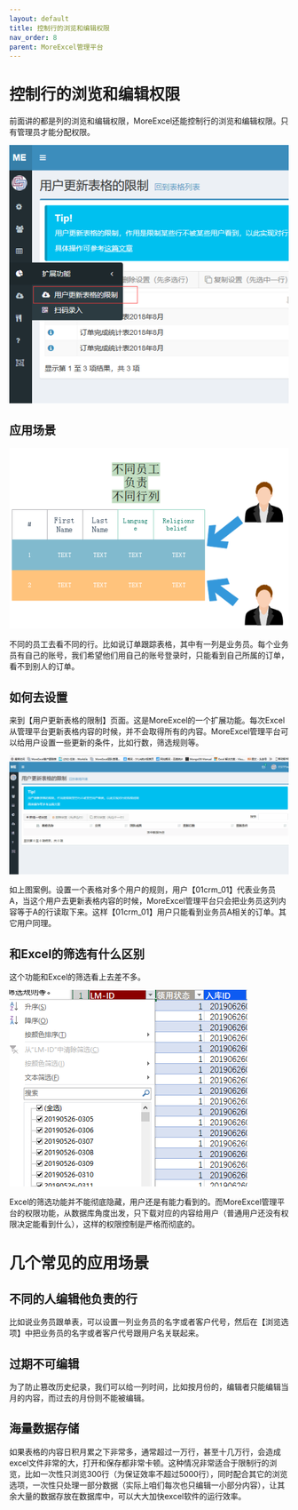 ```yaml
---
layout: default
title: 控制行的浏览和编辑权限
nav_order: 8
parent: MoreExcel管理平台
---
```



# 控制行的浏览和编辑权限

前面讲的都是列的浏览和编辑权限，MoreExcel还能控制行的浏览和编辑权限。只有管理员才能分配权限。

![image](images/20190808221955.png)

## 应用场景

![image](images/20190802102426.png)

不同的员工去看不同的行。比如说订单跟踪表格，其中有一列是业务员。每个业务员有自己的账号，我们希望他们用自己的账号登录时，只能看到自己所属的订单，看不到别人的订单。

## 如何去设置
 
来到【用户更新表格的限制】页面。这是MoreExcel的一个扩展功能。每次Excel从管理平台更新表格内容的时候，并不会取得所有的内容。MoreExcel管理平台可以给用户设置一些更新的条件，比如行数，筛选规则等。

![image](images/img2019080803u.gif)

如上图案例。设置一个表格对多个用户的规则，用户【01crm_01】代表业务员A，当这个用户去更新表格内容的时候，MoreExcel管理平台只会把业务员这列内容等于A的行读取下来。这样【01crm_01】用户只能看到业务员A相关的订单。其它用户同理。

## 和Excel的筛选有什么区别

这个功能和Excel的筛选看上去差不多。

![image](images/20190808223255.png)

Excel的筛选功能并不能彻底隐藏，用户还是有能力看到的。而MoreExcel管理平台的权限功能，从数据库角度出发，只下载对应的内容给用户（普通用户还没有权限决定能看到什么），这样的权限控制是严格而彻底的。


# 几个常见的应用场景

## 不同的人编辑他负责的行

比如说业务员跟单表，可以设置一列业务员的名字或者客户代号，然后在【浏览选项】中把业务员的名字或者客户代号跟用户名关联起来。

## 过期不可编辑

为了防止篡改历史纪录，我们可以给一列时间，比如按月份的，编辑者只能编辑当月的内容，而过去的月份则不能被编辑。

## 海量数据存储

如果表格的内容日积月累之下非常多，通常超过一万行，甚至十几万行，会造成excel文件非常的大，打开和保存都非常卡顿。这种情况非常适合于限制行的浏览，比如一次性只浏览300行（为保证效率不超过5000行），同时配合其它的浏览选项，一次性只处理一部分数据（实际上咱们每次也只编辑一小部分内容），让其余大量的数据存放在数据库中，可以大大加快excel软件的运行效率。
